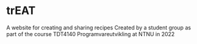 # trEAT

A website for creating and sharing recipes
Created by a student group as part of the course TDT4140 Programvareutvikling at NTNU in 2022 
